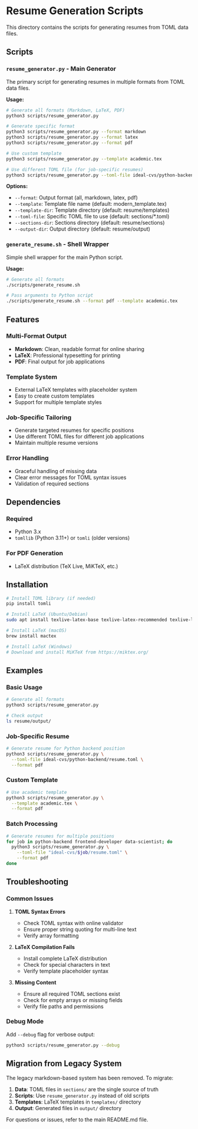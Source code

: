 # Resume Generation Scripts

This directory contains the scripts for generating resumes from TOML data files.

## Scripts

### `resume_generator.py` - Main Generator
The primary script for generating resumes in multiple formats from TOML data files.

**Usage:**
```bash
# Generate all formats (Markdown, LaTeX, PDF)
python3 scripts/resume_generator.py

# Generate specific format
python3 scripts/resume_generator.py --format markdown
python3 scripts/resume_generator.py --format latex
python3 scripts/resume_generator.py --format pdf

# Use custom template
python3 scripts/resume_generator.py --template academic.tex

# Use different TOML file (for job-specific resumes)
python3 scripts/resume_generator.py --toml-file ideal-cvs/python-backend/resume.toml
```

**Options:**
- `--format`: Output format (all, markdown, latex, pdf)
- `--template`: Template file name (default: modern_template.tex)
- `--template-dir`: Template directory (default: resume/templates)
- `--toml-file`: Specific TOML file to use (default: sections/*.toml)
- `--sections-dir`: Sections directory (default: resume/sections)
- `--output-dir`: Output directory (default: resume/output)

### `generate_resume.sh` - Shell Wrapper
Simple shell wrapper for the main Python script.

**Usage:**
```bash
# Generate all formats
./scripts/generate_resume.sh

# Pass arguments to Python script
./scripts/generate_resume.sh --format pdf --template academic.tex
```

## Features

### Multi-Format Output
- **Markdown**: Clean, readable format for online sharing
- **LaTeX**: Professional typesetting for printing
- **PDF**: Final output for job applications

### Template System
- External LaTeX templates with placeholder system
- Easy to create custom templates
- Support for multiple template styles

### Job-Specific Tailoring
- Generate targeted resumes for specific positions
- Use different TOML files for different job applications
- Maintain multiple resume versions

### Error Handling
- Graceful handling of missing data
- Clear error messages for TOML syntax issues
- Validation of required sections

## Dependencies

### Required
- Python 3.x
- `tomllib` (Python 3.11+) or `tomli` (older versions)

### For PDF Generation
- LaTeX distribution (TeX Live, MiKTeX, etc.)

## Installation

```bash
# Install TOML library (if needed)
pip install tomli

# Install LaTeX (Ubuntu/Debian)
sudo apt install texlive-latex-base texlive-latex-recommended texlive-latex-extra texlive-fonts-recommended

# Install LaTeX (macOS)
brew install mactex

# Install LaTeX (Windows)
# Download and install MiKTeX from https://miktex.org/
```

## Examples

### Basic Usage
```bash
# Generate all formats
python3 scripts/resume_generator.py

# Check output
ls resume/output/
```

### Job-Specific Resume
```bash
# Generate resume for Python backend position
python3 scripts/resume_generator.py \
  --toml-file ideal-cvs/python-backend/resume.toml \
  --format pdf
```

### Custom Template
```bash
# Use academic template
python3 scripts/resume_generator.py \
  --template academic.tex \
  --format pdf
```

### Batch Processing
```bash
# Generate resumes for multiple positions
for job in python-backend frontend-developer data-scientist; do
  python3 scripts/resume_generator.py \
    --toml-file "ideal-cvs/$job/resume.toml" \
    --format pdf
done
```

## Troubleshooting

### Common Issues

1. **TOML Syntax Errors**
   - Check TOML syntax with online validator
   - Ensure proper string quoting for multi-line text
   - Verify array formatting

2. **LaTeX Compilation Fails**
   - Install complete LaTeX distribution
   - Check for special characters in text
   - Verify template placeholder syntax

3. **Missing Content**
   - Ensure all required TOML sections exist
   - Check for empty arrays or missing fields
   - Verify file paths and permissions

### Debug Mode
Add `--debug` flag for verbose output:
```bash
python3 scripts/resume_generator.py --debug
```

## Migration from Legacy System

The legacy markdown-based system has been removed. To migrate:

1. **Data**: TOML files in `sections/` are the single source of truth
2. **Scripts**: Use `resume_generator.py` instead of old scripts
3. **Templates**: LaTeX templates in `templates/` directory
4. **Output**: Generated files in `output/` directory

For questions or issues, refer to the main README.md file. 